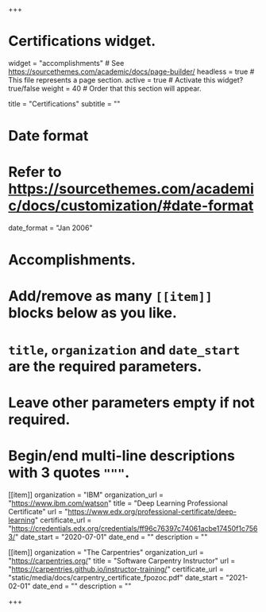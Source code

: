 +++
# Certifications widget.
widget = "accomplishments"  # See https://sourcethemes.com/academic/docs/page-builder/
headless = true  # This file represents a page section.
active = true  # Activate this widget? true/false
weight = 40  # Order that this section will appear.

title = "Certifications"
subtitle = ""

# Date format
#   Refer to https://sourcethemes.com/academic/docs/customization/#date-format
date_format = "Jan 2006"

# Accomplishments.
#   Add/remove as many `[[item]]` blocks below as you like.
#   `title`, `organization` and `date_start` are the required parameters.
#   Leave other parameters empty if not required.
#   Begin/end multi-line descriptions with 3 quotes `"""`.

[[item]]
  organization = "IBM"
  organization_url = "https://www.ibm.com/watson"
  title = "Deep Learning Professional Certificate"
  url = "https://www.edx.org/professional-certificate/deep-learning"
  certificate_url = "https://credentials.edx.org/credentials/ff96c76397c74061acbe17450f1c7563/"
  date_start = "2020-07-01"
  date_end = ""
  description = ""

[[item]]
  organization = "The Carpentries"
  organization_url = "https://carpentries.org/"
  title = "Software Carpentry Instructor"
  url = "https://carpentries.github.io/instructor-training/"
  certificate_url = "static/media/docs/carpentry_certificate_fpozoc.pdf"
  date_start = "2021-02-01"
  date_end = ""
  description = ""

+++
